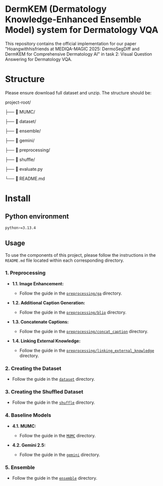 # DermKEM (Dermatology Knowledge-Enhanced Ensemble Model) system for Dermatology VQA
This repository contains the official implementation for our paper "Hoangwithhisfriends at MEDIQA-MAGIC 2025:
DermoSegDiff and DermKEM for Comprehensive Dermatology AI" in task 2: Visual Question Answering for Dermatology VQA.
# Structure
Please ensure download full dataset and unzip. The structure should be:

project-root/

├── 📁 MUMC/

├── 📁 dataset/

├── 📁 ensemble/

├── 📁 gemini/

├── 📁 preprocessing/

├── 📁 shuffle/

├── 📄 evaluate.py

└── 📄 README.md

# Install
## Python environment
```bash
python>=3.13.4
```
## Usage

To use the components of this project, please follow the instructions in the `README.md` file located within each corresponding directory.

### 1. Preprocessing

- **1.1. Image Enhancement:**
  - Follow the guide in the [`preprocessing/ga`](./preprocessing/ga) directory.

- **1.2. Additional Caption Generation:**
  - Follow the guide in the [`preprocessing/blip`](./preprocessing/blip) directory.

- **1.3. Concatenate Captions:**
  - Follow the guide in the [`preprocessing/concat_caption`](./preprocessing/concat_caption) directory.

- **1.4. Linking External Knowledge:**
  - Follow the guide in the [`preprocessing/linking_external_knowledge`](./preprocessing/linking_external_knowledge) directory.

### 2. Creating the Dataset

- Follow the guide in the [`dataset`](./dataset) directory.

### 3. Creating the Shuffled Dataset

- Follow the guide in the [`shuffle`](./shuffle) directory.

### 4. Baseline Models

- **4.1. MUMC:**
  - Follow the guide in the [`MUMC`](./MUMC) directory.

- **4.2. Gemini 2.5:**
  - Follow the guide in the [`gemini`](./gemini) directory. 

### 5. Ensemble

- Follow the guide in the [`ensemble`](./ensemble) directory.
